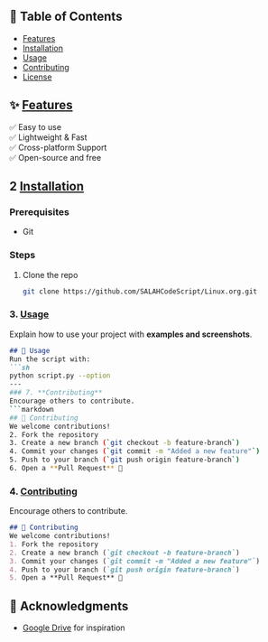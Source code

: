 ## 📜 Table of Contents  
- [Features](#features)  
- [Installation](#installation)  
- [Usage](#usage)  
- [Contributing](#contributing)  
- [License](#license)  

## ✨ [Features](#features)  
✅ Easy to use  
✅ Lightweight & Fast  
✅ Cross-platform Support  
✅ Open-source and free  

## 2 [Installation](#installation)
### Prerequisites  
- Git  
### Steps  
1. Clone the repo  
   ```sh
   git clone https://github.com/SALAHCodeScript/Linux.org.git
   ```

### 3. [Usage](#usage)  
Explain how to use your project with **examples and screenshots**.  
```markdown
## 🚀 Usage  
Run the script with:  
```sh
python script.py --option
---
### 7. **Contributing**  
Encourage others to contribute.  
```markdown
## 🤝 Contributing  
We welcome contributions!  
2. Fork the repository  
3. Create a new branch (`git checkout -b feature-branch`)  
4. Commit your changes (`git commit -m "Added a new feature"`)  
5. Push to your branch (`git push origin feature-branch`)  
6. Open a **Pull Request** 🚀  
```
### 4. [Contributing](#contributing)  
Encourage others to contribute.  
```markdown
## 🤝 Contributing  
We welcome contributions!  
1. Fork the repository  
2. Create a new branch (`git checkout -b feature-branch`)  
3. Commit your changes (`git commit -m "Added a new feature"`)  
4. Push to your branch (`git push origin feature-branch`)  
5. Open a **Pull Request** 🚀  
```
## 🙏 Acknowledgments  
- [Google Drive](https://drive.google.com/drive/folders/1WqE4CXibc811vy9_ml7WqYevN8TfGuAp) for inspiration
